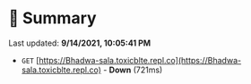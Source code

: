 # 📖 Summary
Last updated: **9/14/2021, 10:05:41 PM**

- `GET` [https://Bhadwa-sala.toxicblte.repl.co](https://Bhadwa-sala.toxicblte.repl.co) - **Down** (721ms)
